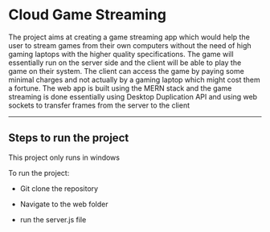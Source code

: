 # Cloud Game Streaming

The project aims at creating a game streaming app  which would help the user to stream games from their own computers without the need of high gaming laptops with the higher quality specifications. The game will essentially run on the server side and the client will be able to play the game on their system. The client can access the game by paying some minimal charges and not actually by a gaming laptop which might cost them a fortune. The web app is built using the MERN stack and the game streaming is done essentially using Desktop Duplication API and using web sockets to transfer frames from the server to the client

---

## Steps to run the project

This project only runs in windows

To run the project: 

- Git clone the repository

- Navigate to the web folder

- run the server.js file



